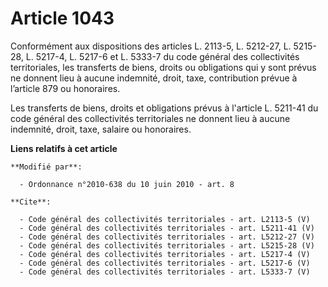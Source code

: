 # Article 1043

Conformément aux dispositions des articles L. 2113-5, L. 5212-27, L. 5215-28, L. 5217-4, L. 5217-6 et L. 5333-7 du code
général des collectivités territoriales, les transferts de biens, droits ou obligations qui y sont prévus ne donnent lieu à
aucune indemnité, droit, taxe, contribution prévue à l’article 879 ou honoraires. 

Les transferts de biens, droits et obligations prévus à l'article L. 5211-41 du code général des collectivités territoriales
ne donnent lieu à aucune indemnité, droit, taxe, salaire ou honoraires.

**Liens relatifs à cet article**

	**Modifié par**:

	  - Ordonnance n°2010-638 du 10 juin 2010 - art. 8

	**Cite**:

	  - Code général des collectivités territoriales - art. L2113-5 (V)
	  - Code général des collectivités territoriales - art. L5211-41 (V)
	  - Code général des collectivités territoriales - art. L5212-27 (V)
	  - Code général des collectivités territoriales - art. L5215-28 (V)
	  - Code général des collectivités territoriales - art. L5217-4 (V)
	  - Code général des collectivités territoriales - art. L5217-6 (V)
	  - Code général des collectivités territoriales - art. L5333-7 (V)
